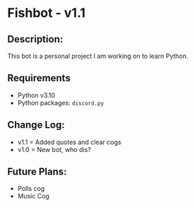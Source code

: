 # Fishbot - v1.1

## Description:
This bot is a personal project I am working on to learn Python.

## Requirements
- Python v3.10
- Python packages: `discord.py`

## Change Log:
- v1.1 = Added quotes and  clear cogs
- v1.0 = New bot, who dis?

## Future Plans:
- Polls cog
- Music Cog